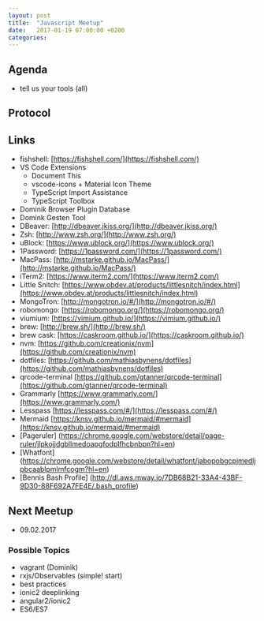 ```yaml
---
layout: post
title:  "Javascript Meetup"
date:   2017-01-19 07:00:00 +0200
categories:
---
```


## Agenda

- tell us your tools (all)

## Protocol

## Links

- fishshell: [https://fishshell.com/](https://fishshell.com/)
- VS Code Extensions
  - Document This
  - vscode-icons + Material Icon Theme
  - TypeScript Import Assistance
  - TypeScript Toolbox
- Dominik Browser Plugin Database
- Domink Gesten Tool
- DBeaver: [http://dbeaver.jkiss.org/](http://dbeaver.jkiss.org/)
- Zsh: [http://www.zsh.org/](http://www.zsh.org/)
- uBlock: [https://www.ublock.org/](https://www.ublock.org/)
- 1Password: [https://1password.com/](https://1password.com/)
- MacPass: [http://mstarke.github.io/MacPass/](http://mstarke.github.io/MacPass/)
- iTerm2: [https://www.iterm2.com/](https://www.iterm2.com/)
- Little Snitch: [https://www.obdev.at/products/littlesnitch/index.html](https://www.obdev.at/products/littlesnitch/index.html)
- MongoTron: [http://mongotron.io/#/](http://mongotron.io/#/)
- robomongo: [https://robomongo.org/](https://robomongo.org/)
- viumium: [https://vimium.github.io/](https://vimium.github.io/)
- brew: [http://brew.sh/](http://brew.sh/)
- brew cask: [https://caskroom.github.io/](https://caskroom.github.io/)
- nvm: [https://github.com/creationix/nvm](https://github.com/creationix/nvm)
- dotfiles: [https://github.com/mathiasbynens/dotfiles](https://github.com/mathiasbynens/dotfiles)
- qrcode-terminal [https://github.com/gtanner/qrcode-terminal](https://github.com/gtanner/qrcode-terminal)
- Grammarly [https://www.grammarly.com/](https://www.grammarly.com/)
- Lesspass [https://lesspass.com/#/](https://lesspass.com/#/)
- Mermaid [https://knsv.github.io/mermaid/#mermaid](https://knsv.github.io/mermaid/#mermaid)
- [Pageruler] (https://chrome.google.com/webstore/detail/page-ruler/jlpkojjdgbllmedoapgfodplfhcbnbpn?hl=en)
- [Whatfont] (https://chrome.google.com/webstore/detail/whatfont/jabopobgcpjmedljpbcaablpmlmfcogm?hl=en)
- [Bennis Bash Profile] (http://dl.aws.mway.io/7DB68B21-33A4-43BF-9D30-88F692A7FE4E/.bash_profile)

## Next Meetup

- 09.02.2017


### Possible Topics
- vagrant (Dominik)
- rxjs/Observables (simple! start)
- best practices
- ionic2 deeplinking
- angular2/ionic2
- ES6/ES7
